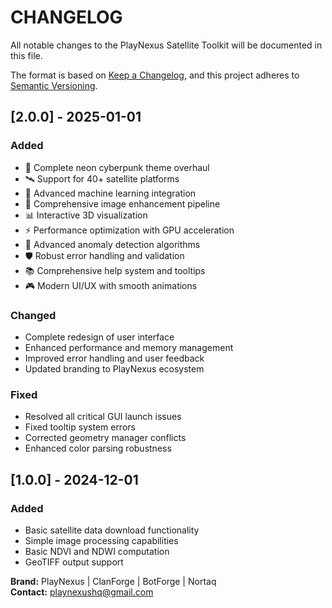 # CHANGELOG

All notable changes to the PlayNexus Satellite Toolkit will be documented in this file.

The format is based on [Keep a Changelog](https://keepachangelog.com/en/1.0.0/),
and this project adheres to [Semantic Versioning](https://semver.org/spec/v2.0.0.html).

## [2.0.0] - 2025-01-01

### Added
- 🎨 Complete neon cyberpunk theme overhaul
- 🛰️ Support for 40+ satellite platforms
- 🤖 Advanced machine learning integration
- 🔧 Comprehensive image enhancement pipeline
- 📊 Interactive 3D visualization
- ⚡ Performance optimization with GPU acceleration
- 🎯 Advanced anomaly detection algorithms
- 🛡️ Robust error handling and validation
- 📚 Comprehensive help system and tooltips
- 🎮 Modern UI/UX with smooth animations

### Changed
- Complete redesign of user interface
- Enhanced performance and memory management
- Improved error handling and user feedback
- Updated branding to PlayNexus ecosystem

### Fixed
- Resolved all critical GUI launch issues
- Fixed tooltip system errors
- Corrected geometry manager conflicts
- Enhanced color parsing robustness

## [1.0.0] - 2024-12-01

### Added
- Basic satellite data download functionality
- Simple image processing capabilities
- Basic NDVI and NDWI computation
- GeoTIFF output support

**Brand:** PlayNexus | ClanForge | BotForge | Nortaq  
**Contact:** playnexushq@gmail.com